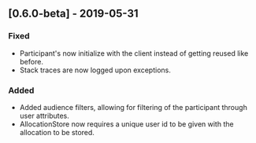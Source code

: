 ## [0.6.0-beta] - 2019-05-31
### Fixed 
- Participant's now initialize with the client instead of getting reused like before.
- Stack traces are now logged upon exceptions.
### Added
- Added audience filters, allowing for filtering of the participant through user attributes.
- AllocationStore now requires a unique user id to be given with the allocation to be stored.